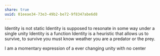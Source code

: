 ```yaml
---
share: true
uuid: 01eeae34-73e3-49b2-be72-9f8347abe6d8
---
```

Identity is not static
Identity is supposed to resonate in some way under a single unity
Identity is a function
Identity is a heuristic that allows us to survive, to survive you must know weather you are a predator or the prey.

I am a momentary expression of a ever changing unity with no center